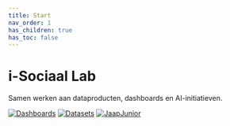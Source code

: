 ```yaml
---
title: Start
nav_order: 1
has_children: true
has_toc: false
---
```


# i-Sociaal Lab

Samen werken aan dataproducten, dashboards en AI-initiatieven.

[![Dashboards](https://img.shields.io/badge/Dashboards-green?style=for-the-badge)](./dashboards)
[![Datasets](https://img.shields.io/badge/Datasets-blue?style=for-the-badge)](./data-governance)
[![JaapJunior](https://img.shields.io/badge/JaapJunior-purple?style=for-the-badge)](./jaapjunior)
